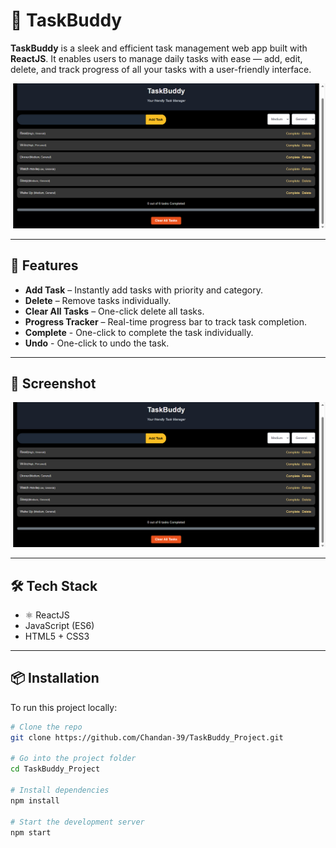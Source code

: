 # 📝 TaskBuddy

**TaskBuddy** is a sleek and efficient task management web app built with **ReactJS**. It enables users to manage daily tasks with ease — add, edit, delete, and track progress of all your tasks with a user-friendly interface.

![TaskBuddy Screenshot](./taskbuddy.png) <!-- Replace this with actual image path if hosted -->

---

## 🚀 Features

- **Add Task** – Instantly add tasks with priority and category.
- **Delete** – Remove tasks individually.
- **Clear All Tasks** – One-click delete all tasks.
- **Progress Tracker** – Real-time progress bar to track task completion.
- **Complete** - One-click to complete the task individually.
- **Undo** - One-click to undo the task. 
---

## 📸 Screenshot

![App UI](./taskbuddy.png)

---

## 🛠️ Tech Stack

- ⚛️ ReactJS
- JavaScript (ES6)
- HTML5 + CSS3

---

## 📦 Installation

To run this project locally:

```bash
# Clone the repo
git clone https://github.com/Chandan-39/TaskBuddy_Project.git

# Go into the project folder
cd TaskBuddy_Project

# Install dependencies
npm install

# Start the development server
npm start


